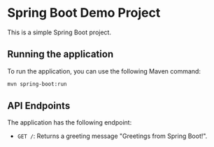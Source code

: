 # Spring Boot Demo Project

This is a simple Spring Boot project.

## Running the application

To run the application, you can use the following Maven command:

```bash
mvn spring-boot:run
```

## API Endpoints

The application has the following endpoint:

* `GET /`: Returns a greeting message "Greetings from Spring Boot!".
